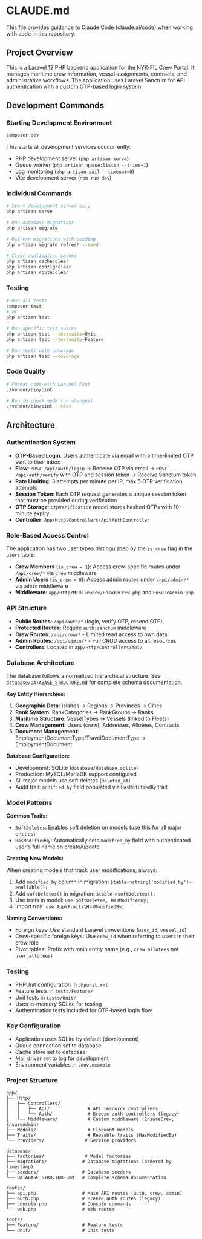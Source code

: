 # CLAUDE.md

This file provides guidance to Claude Code (claude.ai/code) when working with code in this repository.

## Project Overview

This is a Laravel 12 PHP backend application for the NYK-FIL Crew Portal. It manages maritime crew information, vessel assignments, contracts, and administrative workflows. The application uses Laravel Sanctum for API authentication with a custom OTP-based login system.

## Development Commands

### Starting Development Environment

```bash
composer dev
```

This starts all development services concurrently:

-   PHP development server (`php artisan serve`)
-   Queue worker (`php artisan queue:listen --tries=1`)
-   Log monitoring (`php artisan pail --timeout=0`)
-   Vite development server (`npm run dev`)

### Individual Commands

```bash
# Start development server only
php artisan serve

# Run database migrations
php artisan migrate

# Refresh migrations with seeding
php artisan migrate:refresh --seed

# Clear application caches
php artisan cache:clear
php artisan config:clear
php artisan route:clear
```

### Testing

```bash
# Run all tests
composer test
# or
php artisan test

# Run specific test suites
php artisan test --testsuite=Unit
php artisan test --testsuite=Feature

# Run tests with coverage
php artisan test --coverage
```

### Code Quality

```bash
# Format code with Laravel Pint
./vendor/bin/pint

# Run in check mode (no changes)
./vendor/bin/pint --test
```

## Architecture

### Authentication System

-   **OTP-Based Login**: Users authenticate via email with a time-limited OTP sent to their inbox
-   **Flow**: `POST /api/auth/login` → Receive OTP via email → `POST /api/auth/verify` with OTP and session token → Receive Sanctum token
-   **Rate Limiting**: 3 attempts per minute per IP, max 5 OTP verification attempts
-   **Session Token**: Each OTP request generates a unique session token that must be provided during verification
-   **OTP Storage**: `OtpVerification` model stores hashed OTPs with 10-minute expiry
-   **Controller**: `App\Http\Controllers\Api\AuthController`

### Role-Based Access Control

The application has two user types distinguished by the `is_crew` flag in the `users` table:

-   **Crew Members** (`is_crew = 1`): Access crew-specific routes under `/api/crew/*` via `crew` middleware
-   **Admin Users** (`is_crew = 0`): Access admin routes under `/api/admin/*` via `admin` middleware
-   **Middleware**: `app/Http/Middleware/EnsureCrew.php` and `EnsureAdmin.php`

### API Structure

-   **Public Routes**: `/api/auth/*` (login, verify OTP, resend OTP)
-   **Protected Routes**: Require `auth:sanctum` middleware
-   **Crew Routes**: `/api/crew/*` - Limited read access to own data
-   **Admin Routes**: `/api/admin/*` - Full CRUD access to all resources
-   **Controllers**: Located in `app/Http/Controllers/Api/`

### Database Architecture

The database follows a normalized hierarchical structure. See `database/DATABASE_STRUCTURE.md` for complete schema documentation.

**Key Entity Hierarchies:**

1. **Geographic Data**: Islands → Regions → Provinces → Cities
2. **Rank System**: RankCategories → RankGroups → Ranks
3. **Maritime Structure**: VesselTypes → Vessels (linked to Fleets)
4. **Crew Management**: Users (crew), Addresses, Allotees, Contracts
5. **Document Management**: EmploymentDocumentType/TravelDocumentType → EmploymentDocument

**Database Configuration:**

-   Development: SQLite (`database/database.sqlite`)
-   Production: MySQL/MariaDB support configured
-   All major models use soft deletes (`deleted_at`)
-   Audit trail: `modified_by` field populated via `HasModifiedBy` trait

### Model Patterns

**Common Traits:**

-   `SoftDeletes`: Enables soft deletion on models (use this for all major entities)
-   `HasModifiedBy`: Automatically sets `modified_by` field with authenticated user's full name on create/update

**Creating New Models:**

When creating models that track user modifications, always:

1. Add `modified_by` column in migration: `$table->string('modified_by')->nullable();`
2. Add `softDeletes()` in migration: `$table->softDeletes();`
3. Use traits in model: `use SoftDeletes, HasModifiedBy;`
4. Import trait: `use App\Traits\HasModifiedBy;`

**Naming Conventions:**

-   Foreign keys: Use standard Laravel conventions (`user_id`, `vessel_id`)
-   Crew-specific foreign keys: Use `crew_id` when referring to users in their crew role
-   Pivot tables: Prefix with main entity name (e.g., `crew_allotees` not `user_allotees`)

### Testing

-   PHPUnit configuration in `phpunit.xml`
-   Feature tests in `tests/Feature/`
-   Unit tests in `tests/Unit/`
-   Uses in-memory SQLite for testing
-   Authentication tests included for OTP-based login flow

### Key Configuration

-   Application uses SQLite by default (development)
-   Queue connection set to database
-   Cache store set to database
-   Mail driver set to log for development
-   Environment variables in `.env.example`

### Project Structure

```
app/
├── Http/
│   ├── Controllers/
│   │   ├── Api/              # API resource controllers
│   │   └── Auth/             # Breeze auth controllers (legacy)
│   └── Middleware/           # Custom middleware (EnsureCrew, EnsureAdmin)
├── Models/                   # Eloquent models
├── Traits/                   # Reusable traits (HasModifiedBy)
└── Providers/               # Service providers

database/
├── factories/               # Model factories
├── migrations/             # Database migrations (ordered by timestamp)
├── seeders/                # Database seeders
└── DATABASE_STRUCTURE.md   # Complete schema documentation

routes/
├── api.php                 # Main API routes (auth, crew, admin)
├── auth.php                # Breeze auth routes (legacy)
├── console.php             # Console commands
└── web.php                 # Web routes

tests/
├── Feature/                # Feature tests
└── Unit/                   # Unit tests
```
